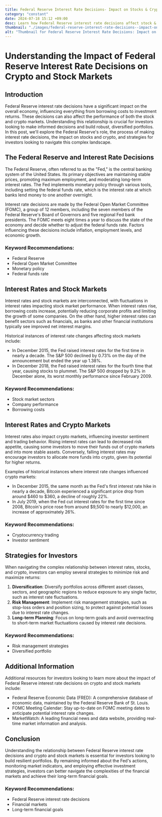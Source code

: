 ```yaml
---
title: Federal Reserve Interest Rate Decisions- Impact on Stocks & Crypto
category: "constant"
date: 2024-07-18 15:12 +09:00
desc: Learn how Federal Reserve interest rate decisions affect stock & crypto markets. Dive into strategies for investors & more.
thumbnail: "./images/federal-reserve-interest-rate-decisions--impact-on-stocks-&-crypto.png"
alt: "Thumbnail for Federal Reserve Interest Rate Decisions: Impact on Stocks & Crypto"
---
```


# Understanding the Impact of Federal Reserve Interest Rate Decisions on Crypto and Stock Markets

## Introduction

Federal Reserve interest rate decisions have a significant impact on the overall economy, influencing everything from borrowing costs to investment returns. These decisions can also affect the performance of both the stock and crypto markets. Understanding this relationship is crucial for investors looking to make informed decisions and build robust, diversified portfolios. In this post, we'll explore the Federal Reserve's role, the process of making interest rate decisions, the impact on stocks and crypto, and strategies for investors looking to navigate this complex landscape.

## The Federal Reserve and Interest Rate Decisions

The Federal Reserve, often referred to as the "Fed," is the central banking system of the United States. Its primary objectives are maintaining stable prices, promoting maximum employment, and moderating long-term interest rates. The Fed implements monetary policy through various tools, including setting the federal funds rate, which is the interest rate at which banks lend money to one another overnight.

Interest rate decisions are made by the Federal Open Market Committee (FOMC), a group of 12 members, including the seven members of the Federal Reserve's Board of Governors and five regional Fed bank presidents. The FOMC meets eight times a year to discuss the state of the economy and decide whether to adjust the federal funds rate. Factors influencing these decisions include inflation, employment levels, and economic growth.

### Keyword Recommendations:
- Federal Reserve
- Federal Open Market Committee
- Monetary policy
- Federal funds rate

## Interest Rates and Stock Markets

Interest rates and stock markets are interconnected, with fluctuations in interest rates impacting stock market performance. When interest rates rise, borrowing costs increase, potentially reducing corporate profits and limiting the growth of some companies. On the other hand, higher interest rates can benefit sectors such as financials, as banks and other financial institutions typically see improved net interest margins.

Historical instances of interest rate changes affecting stock markets include:

- In December 2015, the Fed raised interest rates for the first time in nearly a decade. The S&P 500 declined by 0.73% on the day of the announcement but ended the year up 1.38%.
- In December 2018, the Fed raised interest rates for the fourth time that year, causing stocks to plummet. The S&P 500 dropped by 9.2% in December alone, its worst monthly performance since February 2009.

### Keyword Recommendations:
- Stock market sectors
- Company performance
- Borrowing costs

## Interest Rates and Crypto Markets

Interest rates also impact crypto markets, influencing investor sentiment and trading behavior. Rising interest rates can lead to decreased risk appetite, causing some investors to move their funds out of crypto markets and into more stable assets. Conversely, falling interest rates may encourage investors to allocate more funds into crypto, given its potential for higher returns.

Examples of historical instances where interest rate changes influenced crypto markets:

- In December 2015, the same month as the Fed's first interest rate hike in nearly a decade, Bitcoin experienced a significant price drop from around $460 to $360, a decline of roughly 22%.
- In July 2019, when the Fed cut interest rates for the first time since 2008, Bitcoin's price rose from around $9,500 to nearly $12,000, an increase of approximately 26%.

### Keyword Recommendations:
- Cryptocurrency trading
- Investor sentiment

## Strategies for Investors

When navigating the complex relationship between interest rates, stocks, and crypto, investors can employ several strategies to minimize risk and maximize returns:

1. **Diversification**: Diversify portfolios across different asset classes, sectors, and geographic regions to reduce exposure to any single factor, such as interest rate fluctuations.
2. **Risk Management**: Implement risk management strategies, such as stop-loss orders and position sizing, to protect against potential losses due to interest rate changes.
3. **Long-term Planning**: Focus on long-term goals and avoid overreacting to short-term market fluctuations caused by interest rate decisions.

### Keyword Recommendations:
- Risk management strategies
- Diversified portfolio

## Additional Information

Additional resources for investors looking to learn more about the impact of Federal Reserve interest rate decisions on crypto and stock markets include:

- Federal Reserve Economic Data (FRED): A comprehensive database of economic data, maintained by the Federal Reserve Bank of St. Louis.
- FOMC Meeting Calendar: Stay up-to-date on FOMC meeting dates to anticipate potential interest rate changes.
- MarketWatch: A leading financial news and data website, providing real-time market information and analysis.

## Conclusion

Understanding the relationship between Federal Reserve interest rate decisions and crypto and stock markets is essential for investors looking to build resilient portfolios. By remaining informed about the Fed's actions, monitoring market indicators, and employing effective investment strategies, investors can better navigate the complexities of the financial markets and achieve their long-term financial goals.

### Keyword Recommendations:
- Federal Reserve interest rate decisions
- Financial markets
- Long-term financial goals